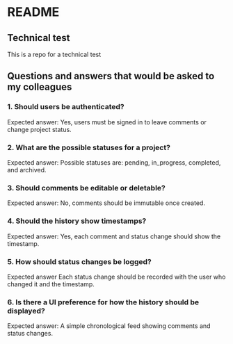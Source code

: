 # README

## Technical test

This is a repo for a technical test

## Questions and answers that would be asked to my colleagues

### 1. Should users be authenticated?

Expected answer: Yes, users must be signed in to leave comments or change project status.

### 2. What are the possible statuses for a project?

Expected answer: Possible statuses are: pending, in_progress, completed, and archived.

### 3. Should comments be editable or deletable?

Expected answer: No, comments should be immutable once created.

### 4. Should the history show timestamps? 

Expected answer: Yes, each comment and status change should show the timestamp.

### 5. How should status changes be logged?

Expected answer Each status change should be recorded with the user who changed it and the timestamp.

### 6. Is there a UI preference for how the history should be displayed?
Expected answer: A simple chronological feed showing comments and status changes.
